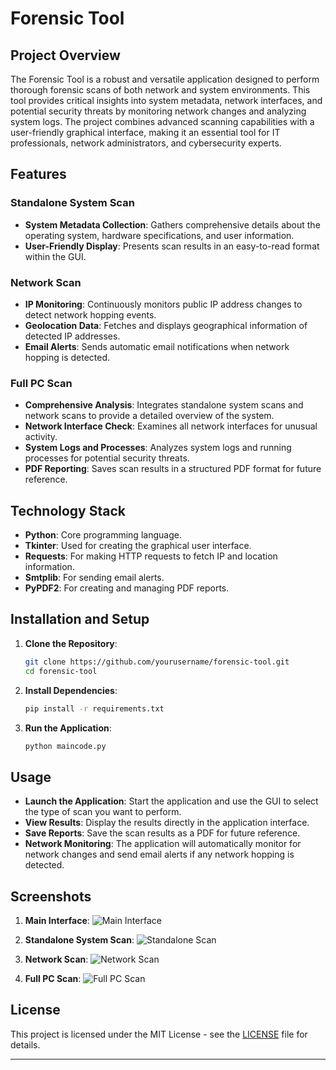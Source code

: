 # Forensic Tool

## Project Overview

The Forensic Tool is a robust and versatile application designed to perform thorough forensic scans of both network and system environments. This tool provides critical insights into system metadata, network interfaces, and potential security threats by monitoring network changes and analyzing system logs. The project combines advanced scanning capabilities with a user-friendly graphical interface, making it an essential tool for IT professionals, network administrators, and cybersecurity experts.

## Features

### Standalone System Scan
- **System Metadata Collection**: Gathers comprehensive details about the operating system, hardware specifications, and user information.
- **User-Friendly Display**: Presents scan results in an easy-to-read format within the GUI.

### Network Scan
- **IP Monitoring**: Continuously monitors public IP address changes to detect network hopping events.
- **Geolocation Data**: Fetches and displays geographical information of detected IP addresses.
- **Email Alerts**: Sends automatic email notifications when network hopping is detected.

### Full PC Scan
- **Comprehensive Analysis**: Integrates standalone system scans and network scans to provide a detailed overview of the system.
- **Network Interface Check**: Examines all network interfaces for unusual activity.
- **System Logs and Processes**: Analyzes system logs and running processes for potential security threats.
- **PDF Reporting**: Saves scan results in a structured PDF format for future reference.

## Technology Stack

- **Python**: Core programming language.
- **Tkinter**: Used for creating the graphical user interface.
- **Requests**: For making HTTP requests to fetch IP and location information.
- **Smtplib**: For sending email alerts.
- **PyPDF2**: For creating and managing PDF reports.

## Installation and Setup

1. **Clone the Repository**:
    ```sh
    git clone https://github.com/yourusername/forensic-tool.git
    cd forensic-tool
    ```

2. **Install Dependencies**:
    ```sh
    pip install -r requirements.txt
    ```

3. **Run the Application**:
    ```sh
    python maincode.py
    ```

## Usage

- **Launch the Application**: Start the application and use the GUI to select the type of scan you want to perform.
- **View Results**: Display the results directly in the application interface.
- **Save Reports**: Save the scan results as a PDF for future reference.
- **Network Monitoring**: The application will automatically monitor for network changes and send email alerts if any network hopping is detected.

## Screenshots

1. **Main Interface**:
   ![Main Interface](path-to-screenshot-main-interface)

2. **Standalone System Scan**:
   ![Standalone Scan](path-to-screenshot-standalone-scan)

3. **Network Scan**:
   ![Network Scan](path-to-screenshot-network-scan)

4. **Full PC Scan**:
   ![Full PC Scan](path-to-screenshot-full-pc-scan)

## License

This project is licensed under the MIT License - see the [LICENSE](LICENSE) file for details.

---
